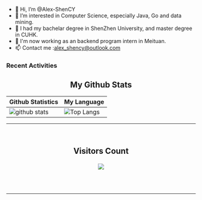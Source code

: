 - 👋 Hi, I’m @Alex-ShenCY
- 👀 I’m interested in Computer Science, especially Java, Go and data mining.
- 🌱 I had my bachelar degree in ShenZhen University, and master degree in CUHK.
- 📁 I'm now working as an backend program intern in Meituan.
- 📫 Contact me :alex_shency@outlook.com

### Recent Activities

<!-- START NEW SECTION -->
<p align="center">
 <h2 align="center">My Github Stats</h2>

| Github Statistics                                                                                           | My Language                                                                                                                 |
| ----------------------------------------------------------------------------------------------------------- | --------------------------------------------------------------------------------------------------------------------------- |
| ![github stats](https://github-readme-stats.vercel.app/api?username=Alex-Shen1121&theme=dark&show_icons=true) | ![Top Langs](https://github-readme-stats.vercel.app/api/top-langs/?username=Alex-Shen1121&hide=TeX&layout=compact&theme=dark) |

<hr>

<div align="center">
<br><h2 align="centre"><b>Visitors Count</b></p>  
<p align="center"><img align="center" src="https://profile-counter.glitch.me/{Alex-Shen1121}/count.svg" /></p> 
<br></div>

<hr>


